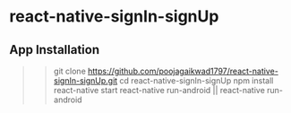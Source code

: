 # react-native-signIn-signUp
## App Installation
>> git clone https://github.com/poojagaikwad1797/react-native-signIn-signUp.git
>> cd react-native-signIn-signUp
>> npm install
>> react-native start
>> react-native run-android || react-native run-android
